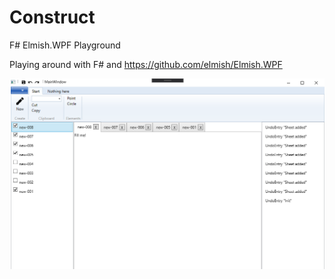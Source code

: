 # Construct
F# Elmish.WPF Playground

Playing around with F# and https://github.com/elmish/Elmish.WPF

![Overview](https://github.com/KingKnecht/Construct/blob/master/Readme-Imgs/Overview.png)
